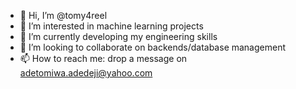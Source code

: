 - 👋 Hi, I’m @tomy4reel
- 👀 I’m interested in machine learning projects
- 🌱 I’m currently developing my engineering skills
- 💞️ I’m looking to collaborate on backends/database management
- 📫 How to reach me: drop a message on adetomiwa.adedeji@yahoo.com

<!---
tomy4reel/tomy4reel is a ✨ special ✨ repository because its `README.md` (this file) appears on your GitHub profile.
You can click the Preview link to take a look at your changes.
--->
